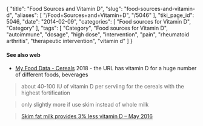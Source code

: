 {
    "title": "Food Sources and Vitamin D",
    "slug": "food-sources-and-vitamin-d",
    "aliases": [
        "/Food+Sources+and+Vitamin+D",
        "/5046"
    ],
    "tiki_page_id": 5046,
    "date": "2014-02-09",
    "categories": [
        "Food sources for Vitamin D",
        "Category"
    ],
    "tags": [
        "Category",
        "Food sources for Vitamin D",
        "autoimmune",
        "dosage",
        "high dose",
        "intervention",
        "pain",
        "rheumatoid arthritis",
        "therapeutic intervention",
        "vitamin d"
    ]
}


#### See also web

* [My Food Data  - Cereals](https://www.myfooddata.com/nutritionfacts/nutrient-ranking-tool.php?n=VITD&t=Breakfast%20Cereals&ra=desc&a=155&i=one) 2018 - the URL has vitamin D for a huge number of different foods, beverages

> about 40-100 IU of vitamin D per serviing for the cereals with the highest fortification

> only slightly more if use skim instead of whole milk

> [Skim fat milk provides 3% less vitamin D – May 2016](/posts/skim-fat-milk-provides-3-percent-less-vitamin-d)
